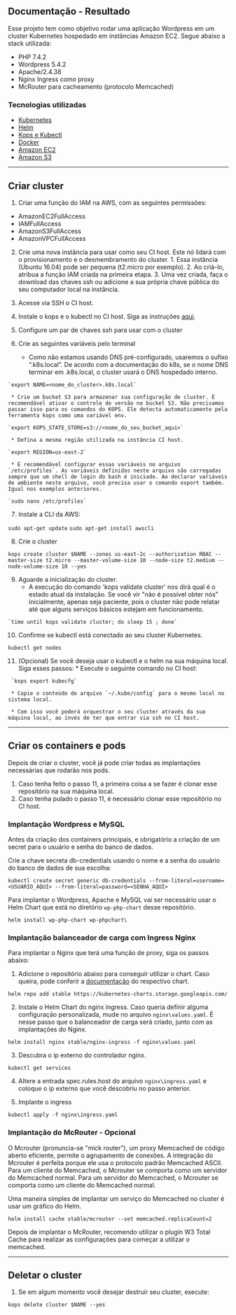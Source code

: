 ## Documentação - Resultado
Esse projeto tem como objetivo rodar uma aplicação Wordpress em um cluster Kubernetes hospedado em instâncias Amazon EC2. Segue abaixo a stack utilizada:
  
  * PHP 7.4.2
  * Wordpress 5.4.2
  * Apache/2.4.38
  * Nginx Ingress como proxy
  * McRouter para cacheamento (protocolo Memcached)

### Tecnologias utilizadas

  - [Kubernetes](https://kubernetes.io/)
  - [Helm](https://helm.sh/docs/intro/install/)
  - [Kops e Kubectl](https://github.com/kubernetes/kops/blob/master/docs/install.md)
  - [Docker](https://www.docker.com/)
  - [Amazon EC2](https://aws.amazon.com/pt/ec2/)
  - [Amazon S3](https://aws.amazon.com/pt/s3/)

---

## Criar cluster

  1. Criar uma função do IAM na AWS, com as seguintes permissões:

  * AmazonEC2FullAccess
  * IAMFullAccess
  * AmazonS3FullAccess
  * AmazonVPCFullAccess

  2. Crie uma nova instância para usar como seu CI host. Este nó lidará com o provisionamento e o desmembramento do cluster.
    1. Essa instância (Ubuntu 16.04) pode ser pequena (t2.micro por exemplo).
    2. Ao criá-lo, atribua a função IAM criada na primeira etapa.
    3. Uma vez criada, faça o download das chaves ssh ou adicione a sua própria chave pública do seu computador local na instância.
  
  3. Acesse via SSH o CI host.
  4. Instale o kops e o kubectl no CI host. Siga as instruções [aqui](https://github.com/kubernetes/kops/blob/master/docs/install.md).
  5. Configure um par de chaves ssh para usar com o cluster
  6. Crie as seguintes variáveis pelo terminal
     * Como não estamos usando DNS pré-configurado, usaremos o sufixo “.k8s.local”. De acordo com a documentação do k8s, se o nome DNS terminar em .k8s.local, o cluster usará o DNS hospedado interno.
     
    `export NAME=<nome_do_cluster>.k8s.local`
     
     * Crie um bucket S3 para armazenar sua configuração de cluster. É recomendável ativar o controle de versão no bucket S3. Não precisamos passar isso para os comandos do KOPS. Ele detecta automaticamente pela ferramenta kops como uma variável env.
     
    `export KOPS_STATE_STORE=s3://<nome_do_seu_bucket_aqui>`
     
     * Defina a mesma região utilizada na instância CI host. 
     
    `export REGION=us-east-2`
     
     * É recomendável configurar essas variáveis no arquivo `/etc/profiles`. As variáveis definidas neste arquivo são carregadas sempre que um shell de login do bash é iniciado. Ao declarar variáveis de ambiente neste arquivo, você precisa usar o comando export também. Igual nos exemplos anteriores.
     
    `sudo nano /etc/profiles`
  
  7. Instale a CLI da AWS:

  `sudo apt-get update`
  `sudo apt-get install awscli`

  8. Crie o cluster

  `kops create cluster $NAME --zones us-east-2c --authorization RBAC --master-size t2.micro --master-volume-size 10 --node-size t2.medium --node-volume-size 10 --yes`

  9. Aguarde a inicialização do cluster.
     * A execução do comando 'kops validate cluster' nos dirá qual é o estado atual da instalação. Se você vir "não é possível obter nós" inicialmente, apenas seja paciente, pois o cluster não pode relatar até que alguns serviços básicos estejam em funcionamento.

    `time until kops validate cluster; do sleep 15 ; done`
    
  10. Confirme se kubectl está conectado ao seu cluster Kubernetes.

  `kubectl get nodes`

  11. (Opcional) Se você deseja usar o kubectl e o helm na sua máquina local. Siga esses passos:
     * Execute o seguinte comando no CI host:
  
     `kops export kubecfg`

     * Copie o conteúdo do arquivo `~/.kube/config` para o mesmo local no sistema local.

     * Com isso você poderá orquestrar o seu cluster através da sua máquina local, ao invés de ter que entrar via ssh no CI host.


---

## Criar os containers e pods
Depois de criar o cluster, você já pode criar todas as implantações necessárias que rodarão nos pods.
  1. Caso tenha feito o passo 11, a primeira coisa a se fazer é clonar esse repositório na sua máquina local.
  2. Caso tenha pulado o passo 11, é necessário clonar esse repositório no CI host.


### Implantação Wordpress e MySQL
Antes da criação dos containers principais, e obrigatório a criação de um secret para o usuário e senha do banco de dados.

Crie a chave secreta db-credentials usando o nome e a senha do usuário do banco de dados de sua escolha:

`kubectl create secret generic db-credentials --from-literal=username=<USUARIO_AQUI> --from-literal=password=<SENHA_AQUI>`

Para implantar o Wordpress, Apache e MySQL vai ser necessário usar o Helm Chart que está no diretório `wp-php-chart` desse repositório.

`helm install wp-php-chart wp-phpchart\`


### Implantação balanceador de carga com Ingress Nginx
Para implantar o Nginx que terá uma função de proxy, siga os passos abaixo:
  1. Adicione o repositório abaixo para conseguir utilizar o chart. Caso queira, pode conferir a [documentação](https://hub.kubeapps.com/charts/stable/nginx-ingress) do respectivo chart.
  
  `helm repo add stable https://kubernetes-charts.storage.googleapis.com/`

  2. Instale o Helm Chart do nginx ingress. Caso queria definir alguma configuração personalizada, mude no arquivo `nginx\values.yaml`. É nesse passo que o balanceador de carga será criado, junto com as implantações do Nginx.

  `helm install nginx stable/nginx-ingress -f nginx\values.yaml`

  3. Descubra o ip externo do controlador nginx.

  `kubectl get services`

  4. Altere a entrada spec.rules.host do arquivo `nginx\ingress.yaml` e coloque o ip externo que você descobriu no passo anterior.

  5. Implante o ingress

  `kubectl apply -f nginx\ingress.yaml`

    
### Implantação do McRouter - Opcional
O Mcrouter (pronuncia-se "mick router"), um proxy Memcached de código aberto eficiente, permite o agrupamento de conexões. A integração do Mcrouter é perfeita porque ele usa o protocolo padrão Memcached ASCII. Para um cliente do Memcached, o Mcrouter se comporta como um servidor do Memcached normal. Para um servidor do Memcached, o Mcrouter se comporta como um cliente do Memcached normal.

Uma maneira simples de implantar um serviço do Memcached no cluster é usar um gráfico do Helm. 

`helm install cache stable/mcrouter --set memcached.replicaCount=2`

Depois de implantar o McRouter, recomendo utilizar o plugin W3 Total Cache para realizar as configurações para começar a utilizar o memcached.

---

## Deletar o cluster
1. Se em algum momento você desejar destruir seu cluster, execute:

`kops delete cluster $NAME --yes`